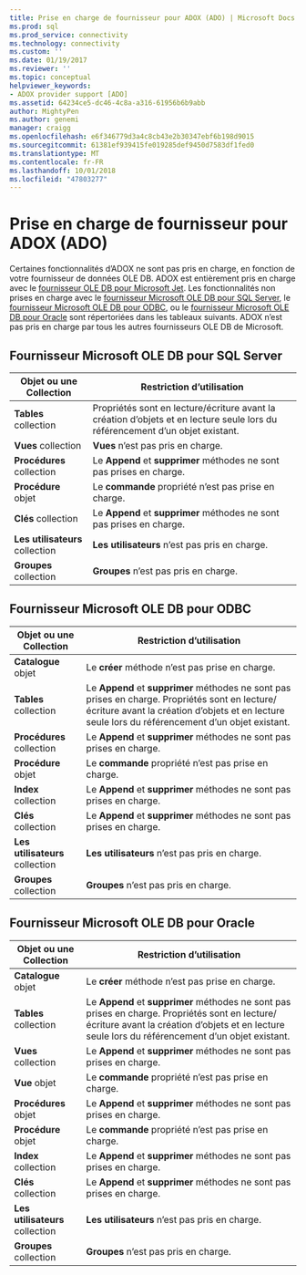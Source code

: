 ```yaml
---
title: Prise en charge de fournisseur pour ADOX (ADO) | Microsoft Docs
ms.prod: sql
ms.prod_service: connectivity
ms.technology: connectivity
ms.custom: ''
ms.date: 01/19/2017
ms.reviewer: ''
ms.topic: conceptual
helpviewer_keywords:
- ADOX provider support [ADO]
ms.assetid: 64234ce5-dc46-4c8a-a316-61956b6b9abb
author: MightyPen
ms.author: genemi
manager: craigg
ms.openlocfilehash: e6f346779d3a4c8cb43e2b30347ebf6b198d9015
ms.sourcegitcommit: 61381ef939415fe019285def9450d7583df1fed0
ms.translationtype: MT
ms.contentlocale: fr-FR
ms.lasthandoff: 10/01/2018
ms.locfileid: "47803277"
---
```

# <a name="provider-support-for-adox-ado"></a>Prise en charge de fournisseur pour ADOX (ADO)
Certaines fonctionnalités d’ADOX ne sont pas pris en charge, en fonction de votre fournisseur de données OLE DB. ADOX est entièrement pris en charge avec le [fournisseur OLE DB pour Microsoft Jet](../../../ado/guide/appendixes/microsoft-ole-db-provider-for-microsoft-jet.md). Les fonctionnalités non prises en charge avec le [fournisseur Microsoft OLE DB pour SQL Server](../../../ado/guide/appendixes/microsoft-ole-db-provider-for-sql-server.md), le [fournisseur Microsoft OLE DB pour ODBC](../../../ado/guide/appendixes/microsoft-ole-db-provider-for-odbc.md), ou le [fournisseur Microsoft OLE DB pour Oracle](../../../ado/guide/appendixes/microsoft-ole-db-provider-for-oracle.md) sont répertoriées dans les tableaux suivants. ADOX n’est pas pris en charge par tous les autres fournisseurs OLE DB de Microsoft.  
  
## <a name="microsoft-ole-db-provider-for-sql-server"></a>Fournisseur Microsoft OLE DB pour SQL Server  
  
|Objet ou une Collection|Restriction d’utilisation|  
|--------------------------|-----------------------|  
|**Tables** collection|Propriétés sont en lecture/écriture avant la création d’objets et en lecture seule lors du référencement d’un objet existant.|  
|**Vues** collection|**Vues** n’est pas pris en charge.|  
|**Procédures** collection|Le **Append** et **supprimer** méthodes ne sont pas prises en charge.|  
|**Procédure** objet|Le **commande** propriété n’est pas prise en charge.|  
|**Clés** collection|Le **Append** et **supprimer** méthodes ne sont pas prises en charge.|  
|**Les utilisateurs** collection|**Les utilisateurs** n’est pas pris en charge.|  
|**Groupes** collection|**Groupes** n’est pas pris en charge.|  
  
## <a name="microsoft-ole-db-provider-for-odbc"></a>Fournisseur Microsoft OLE DB pour ODBC  
  
|Objet ou une Collection|Restriction d’utilisation|  
|--------------------------|-----------------------|  
|**Catalogue** objet|Le **créer** méthode n’est pas prise en charge.|  
|**Tables** collection|Le **Append** et **supprimer** méthodes ne sont pas prises en charge. Propriétés sont en lecture/écriture avant la création d’objets et en lecture seule lors du référencement d’un objet existant.|  
|**Procédures** collection|Le **Append** et **supprimer** méthodes ne sont pas prises en charge.|  
|**Procédure** objet|Le **commande** propriété n’est pas prise en charge.|  
|**Index** collection|Le **Append** et **supprimer** méthodes ne sont pas prises en charge.|  
|**Clés** collection|Le **Append** et **supprimer** méthodes ne sont pas prises en charge.|  
|**Les utilisateurs** collection|**Les utilisateurs** n’est pas pris en charge.|  
|**Groupes** collection|**Groupes** n’est pas pris en charge.|  
  
## <a name="microsoft-ole-db-provider-for-oracle"></a>Fournisseur Microsoft OLE DB pour Oracle  
  
|Objet ou une Collection|Restriction d’utilisation|  
|--------------------------|-----------------------|  
|**Catalogue** objet|Le **créer** méthode n’est pas prise en charge.|  
|**Tables** collection|Le **Append** et **supprimer** méthodes ne sont pas prises en charge. Propriétés sont en lecture/écriture avant la création d’objets et en lecture seule lors du référencement d’un objet existant.|  
|**Vues** collection|Le **Append** et **supprimer** méthodes ne sont pas prises en charge.|  
|**Vue** objet|Le **commande** propriété n’est pas prise en charge.|  
|**Procédures** objet|Le **Append** et **supprimer** méthodes ne sont pas prises en charge.|  
|**Procédure** objet|Le **commande** propriété n’est pas prise en charge.|  
|**Index** collection|Le **Append** et **supprimer** méthodes ne sont pas prises en charge.|  
|**Clés** collection|Le **Append** et **supprimer** méthodes ne sont pas prises en charge.|  
|**Les utilisateurs** collection|**Les utilisateurs** n’est pas pris en charge.|  
|**Groupes** collection|**Groupes** n’est pas pris en charge.|
